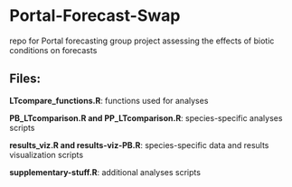 # Portal-Forecast-Swap
repo for Portal forecasting group project assessing the effects of biotic conditions on forecasts

## **Files:**

**LTcompare_functions.R**: functions used for analyses  

**PB_LTcomparison.R and PP_LTcomparison.R**: species-specific analyses scripts  

**results_viz.R and results-viz-PB.R**: species-specific data and results visualization scripts  

**supplementary-stuff.R**: additional analyses scripts  

